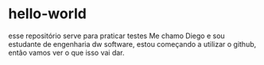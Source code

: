 # hello-world
esse repositório serve para praticar testes
Me chamo Diego e sou estudante de engenharia dw software, estou começando a utilizar o github, então vamos ver o que isso vai dar.
